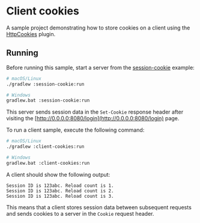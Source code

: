 # Client cookies

A sample project demonstrating how to store cookies on a client using the [HttpCookies](https://ktor.io/docs/http-cookies.html) plugin.

## Running

Before running this sample, start a server from the [session-cookie](https://github.com/ktorio/ktor-documentation/tree/main/codeSnippets/snippets/simulate-slow-server) example:
```bash
# macOS/Linux
./gradlew :session-cookie:run

# Windows
gradlew.bat :session-cookie:run
```
This server sends session data in the `Set-Cookie` response header after visiting the [http://0.0.0.0:8080/login](http://0.0.0.0:8080/login) page.

To run a client sample, execute the following command:

```bash
# macOS/Linux
./gradlew :client-cookies:run

# Windows
gradlew.bat :client-cookies:run
```

A client should show the following output:
```
Session ID is 123abc. Reload count is 1.
Session ID is 123abc. Reload count is 2.
Session ID is 123abc. Reload count is 3.
```
This means that a client stores session data between subsequent requests and sends cookies to a server in the `Cookie` request header.
